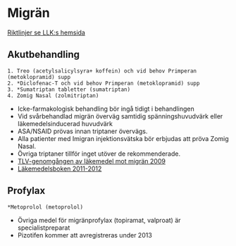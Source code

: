 Migrän
======

[Riktlinjer se LLK:s hemsida](http://intern.ltkronoberg.se/templates/LTKPageWithPicture____16552.aspx)

Akutbehandling
--------------

    1. Treo (acetylsalicylsyra+ koffein) och vid behov Primperan (metoklopramid) supp
    2. *Diclofenac-T och vid behov Primperan (metoklopramid) supp
    3. *Sumatriptan tabletter (sumatriptan)
    4. Zomig Nasal (zolmitriptan)

-   Icke-farmakologisk behandling bör ingå tidigt i behandlingen
-   Vid svårbehandlad migrän överväg samtidig spänningshuvudvärk eller
    läkemedelsinducerad huvudvärk
-   ASA/NSAID prövas innan triptaner övervägs.
-   Alla patienter med Imigran injektionsvätska bör erbjudas att pröva
    Zomig Nasal.
-   Övriga triptaner tillför inget utöver de rekommenderade.
-   [TLV-genomgången av läkemedel mot migrän 2009](http://www.tlv.se/Upload/Genomgangen/rapport-migran.pdf)
-   [Läkemedelsboken 2011-2012](http://www.lakemedelsverket.se/upload/om-lakemedelsverket/publikationer/lakemedelsboken/LB2011-2012-interaktiv.pdf)

Profylax
--------

    *Metoprolol (metoprolol) 

-   Övriga medel för migränprofylax (topiramat, valproat) är
    specialistpreparat
-   Pizotifen kommer att avregistreras under 2013

